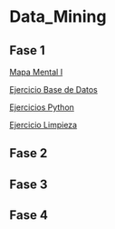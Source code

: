 # Data_Mining
## Fase 1
  [Mapa Mental I](https://github.com/ReginaMb/Data_Mining/blob/main/MapaMental_1_%7B1851448%7D.pdf)
  
  [Ejercicio Base de Datos](https://github.com/CesarDominguez27/Mineria_de_datos/blob/main/Equipo_1-Ejercicio%20base%20de%20datos.pdf)
  
  [Ejercicios Python](https://github.com/ReginaMb/Data_Mining/blob/main/Python_1851448.ipynb)
  
  [Ejercicio Limpieza](https://github.com/ReginaMb/Data_Mining/blob/main/Ej_Limpieza_1.ipynb)
## Fase 2
## Fase 3
## Fase 4
